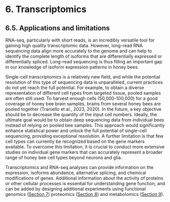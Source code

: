 # 6. Transcriptomics

## 6.5. Applications and limitations

RNA-seq, particularly with short reads, is an incredibly versatile tool for gaining high quality transcriptomic data. However, long-read RNA sequencing data align more accurately to the genome and can help to identify the complete length of isoforms that are differentially expressed or differentially spliced. Long-read sequencing is thus filling an important gap in our knowledge of isoform expression patterns in honey bees.

Single-cell transcriptomics is a relatively new field, and while the potential resolution of this type of sequencing data is unparalleled, current practices do not yet reach the full potential. For example, to obtain a diverse representation of different cell types from targeted tissue, pooled samples are often still used. To harvest enough cells (50,000-100,000) for a good coverage of honey bee brain samples, brains from several honey bees are pooled together (Traniello et al., 2023, 2020). In the future, a key objective should be to decrease the quantity of the input cell numbers. Ideally, the ultimate goal would be to obtain deep sequencing data from individual bees instead of relying on pooled bee samples. This approach would significantly enhance statistical power and unlock the full potential of single-cell sequencing, providing exceptional resolution. A further limitation is that few cell types can currently be recognized based on the gene markers available. To overcome this limitation, it is crucial to conduct more extensive studies on individual gene markers that can accurately represent a broader range of honey bee cell types beyond neurons and glia.

Transcriptomics and RNA-seq analyses can provide information on the expression, isoforms abundance, alternative splicing, and chemical modifications of genes. Additional information about the activity of proteins or other cellular processes is essential for understanding gene function, and can be added by designing additional experiments using functional genomics ([Section 7](https://youneedawiki.com/app/page/1FAuQyJ7WNGs39CeRJrshwrgz5pkkuHWN?p=1rc183pyLOH9HstkT14kQP-SXKx-dffa2)) proteomics ([Section 8](https://youneedawiki.com/app/page/1b7KWanMG0j9WZf8sPiuy0Uex-05x-YWG?p=1rc183pyLOH9HstkT14kQP-SXKx-dffa2)) and metabolomics ([Section 9](https://youneedawiki.com/app/page/19dXHo0A01riiyXcUXqtUQ3RD6VhS2nHs?p=1rc183pyLOH9HstkT14kQP-SXKx-dffa2)).
